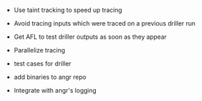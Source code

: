 * Use taint tracking to speed up tracing

* Avoid tracing inputs which were traced on a previous driller run

* Get AFL to test driller outputs as soon as they appear

* Parallelize tracing

* test cases for driller

* add binaries to angr repo

* Integrate with angr's logging
